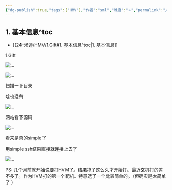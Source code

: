 ```yaml
---
{"dg-publish":true,"tags":["HMV"],"作者":"sml","难度":"⭐️","permalink":"/24-渗透/HMV/1.Gift/","dgPassFrontmatter":true,"noteIcon":"2","created":"2024-11-22T19:13:18.903+08:00"}
---
```


## 1. 基本信息^toc

- [[24-渗透/HMV/1.Gift#1. 基本信息^toc\|1. 基本信息]]

1.Gift

![...](https://yurain.oss-cn-chengdu.aliyuncs.com/Obsidian/1.Gift.001.png)

![...](https://yurain.oss-cn-chengdu.aliyuncs.com/Obsidian/1.Gift.002.png)

扫描一下目录

啥也没有

![...](https://yurain.oss-cn-chengdu.aliyuncs.com/Obsidian/1.Gift.003.png)

网站看下源码

![...](https://yurain.oss-cn-chengdu.aliyuncs.com/Obsidian/1.Gift.004.png)

看来是真的simple了

用simple ssh结果直接就连接上去了

![...](https://yurain.oss-cn-chengdu.aliyuncs.com/Obsidian/1.Gift.005.png)

PS: 几个月前就开始说要打HVM了。结果拖了这么久才开始打。最近玄机打的差不多了。作为HVM打的第一个靶机。特意选了一个比较简单的。（但确实是太简单了 ）


